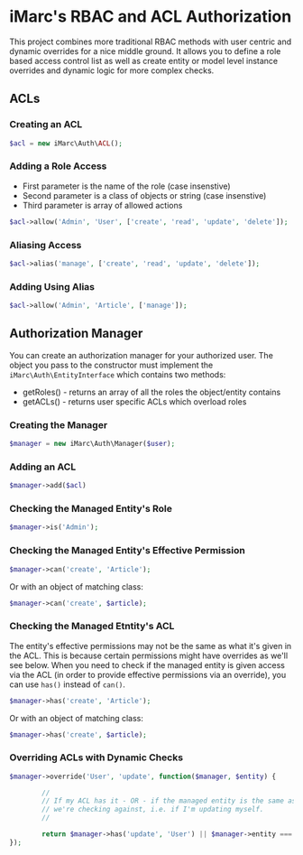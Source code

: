 iMarc's RBAC and ACL Authorization
============

This project combines more traditional RBAC methods with user centric and dynamic overrides for
a nice middle ground.  It allows you to define a role based access control list as well as create
entity or model level instance overrides and dynamic logic for more complex checks.

## ACLs

### Creating an ACL

```php
$acl = new iMarc\Auth\ACL();
```

### Adding a Role Access

- First parameter is the name of the role (case insenstive)
- Second parameter is a class of objects or string (case insenstive)
- Third parameter is array of allowed actions

```php
$acl->allow('Admin', 'User', ['create', 'read', 'update', 'delete']);
```

### Aliasing Access

```php
$acl->alias('manage', ['create', 'read', 'update', 'delete']);
```

### Adding Using Alias

```php
$acl->allow('Admin', 'Article', ['manage']);
```

## Authorization Manager

You can create an authorization manager for your authorized user.  The object you pass to the
constructor must implement the `iMarc\Auth\EntityInterface` which contains two methods:

- getRoles() - returns an array of all the roles the object/entity contains
- getACLs() - returns user specific ACLs which overload roles

### Creating the Manager

```php
$manager = new iMarc\Auth\Manager($user);
```

### Adding an ACL

```php
$manager->add($acl)
```

### Checking the Managed Entity's Role

```php
$manager->is('Admin');
```

### Checking the Managed Entity's Effective Permission

```php
$manager->can('create', 'Article');
```

Or with an object of matching class:

```php
$manager->can('create', $article);
```

### Checking the Managed Etntity's ACL

The entity's effective permissions may not be the same as what it's given in the ACL.  This is
because certain permissions might have overrides as we'll see below.  When you need to check if
the managed entity is given access via the ACL (in order to provide effective permissions via an
override), you can use `has()` instead of `can()`.

```php
$manager->has('create', 'Article');
```

Or with an object of matching class:

```php
$manager->has('create', $article);
```

### Overriding ACLs with Dynamic Checks

```php
$manager->override('User', 'update', function($manager, $entity) {

		//
		// If my ACL has it - OR - if the managed entity is the same as the entity
		// we're checking against, i.e. if I'm updating myself.
		//

		return $manager->has('update', 'User') || $manager->entity === $entity;
});
